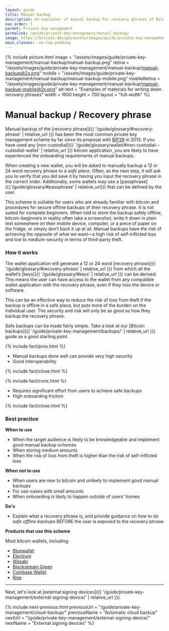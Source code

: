 ```yaml
---
layout: guide
title: Manual backup
description: An explainer of manual backup for recovery phrases of Bitcoin wallets.
nav_order: 3
parent: Private key management
permalink: /guide/private-key-management/manual-backup/
image: https://bitcoin.design/assets/images/guide/private-key-management/manual-backup/manual-backup-preview.png
main_classes: -no-top-padding
---
```


<!--

Editor's notes

Description of what manual backup / recovery phrase scheme consists of.

Illustration sources

https://www.figma.com/community/file/888680264445459448
https://www.figma.com/community/file/995256542920917246/BDG---Private-key-management-illustrations

-->

{% include picture.html
   image = "/assets/images/guide/private-key-management/manual-backup/manual-backup.png"
   retina = "/assets/images/guide/private-key-management/manual-backup/manual-backup@2x.png"
   mobile = "/assets/images/guide/private-key-management/manual-backup/manual-backup-mobile.png"
   mobileRetina = "/assets/images/guide/private-key-management/manual-backup/manual-backup-mobile@2x.png"
   alt-text = "Examples of materials for writing down recovery phrases"
   width = 1600
   height = 700
   layout = "full-width"
%}

# Manual backup / Recovery phrase

Manual backup of the [recovery phrase]({{ '/guide/glossary/#recovery-phrase' | relative_url }}) has been the most common private key management scheme by far since its proposal with [BIP39](https://github.com/bitcoin/bips/blob/master/bip-0039.mediawiki) in 2013. If you have used any [non-custodial]({{ '/guide/glossary/wallet/#non-custodial--custodial-wallet' | relative_url }}) bitcoin application, you are likely to have experienced the onboarding requirements of manual backups.

When creating a new wallet, you will be asked to manually backup a 12 or 24 word recovery phrase to a *safe place*. Often, as the next step, it will ask you to verify that you did save it by having you input the recovery phrase in the correct order. Additionally, some wallets may use a [passphrase]({{'/guide/glossary/#passphrase' | relative_url}}) that can be defined by the user.

This scheme is suitable for users who are already familiar with bitcoin and procedures for secure offline backups of their recovery phrase. It is not suited for complete beginners. When told to store the backup safely offline, bitcoin-beginners in reality often take a screenshot, write it down in plain text somewhere on their mobile device, computer, or a piece of paper on the fridge, or simply don’t back it up at all. Manual backups have the risk of achieving the opposite of what we want&mdash;a high risk of self-inflicted loss and low to medium-security in terms of third-party theft.

### How it works
The wallet application will generate a 12 or 24 word [recovery phrase]({{ '/guide/glossary/#recovery-phrase' | relative_url }}) from which all the wallet’s [keys]({{ '/guide/glossary/#keys' | relative_url }}) can be derived. This means the user can have access to the wallet from any compatible wallet application with the recovery phrase, even if they lose the device or software.

This can be an effective way to reduce the risk of loss from theft if the backup is offline in a safe place, but puts more of the burden on the individual user. The security and risk will only be as good as how they backup the recovery phrase.

Safe backups can be made fairly simple. Take a look at our [Bitcoin backups]({{ '/guide/private-key-management/backups/' | relative_url }}) guide as a good starting point.

{% include fact/pros.html %}

- Manual backups done well can provide very high security
- Good interoperability

{% include fact/close.html %}

{% include fact/cons.html %}

- Requires significant effort from users to achieve safe backups
- High onboarding friction

{% include fact/close.html %}

### Best practice

**When to use**
- When the target audience is likely to be knowledgeable and implement good manual backup schemes
- When storing medium amounts
- When the risk of loss from theft is higher than the risk of self-inflicted loss

**When not to use**
- When users are new to bitcoin and unlikely to implement good manual backups
- For use-cases with small amounts
- When onboarding is likely to happen outside of users' homes

**Do's**
- Explain what a recovery phrase is, and provide guidance on how to do *safe offline backups* BEFORE the user is exposed to the recovery phrase

**Products that use this scheme**

Most bitcoin wallets, including:

- [Bluewallet](https://bluewallet.io)
- [Electrum](https://electrum.org)
- [Wasabi](https://wasabiwallet.io)
- [Blockstream Green](https://blockstream.com/green/)
- [Coinbase Wallet](https://wallet.coinbase.com)
- [Rise](https://www.risewallet.com)

---

Next, let's look at [external signing devices]({{ '/guide/private-key-management/external-signing-device/' | relative_url }}).

{% include next-previous.html
   previousUrl = "/guide/private-key-management/cloud-backup/"
   previousName = "Automatic cloud backup"
   nextUrl = "/guide/private-key-management/external-signing-device/"
   nextName = "External signing devices"
%}
